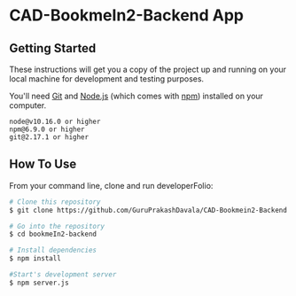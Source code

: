 # CAD-BookmeIn2-Backend App

## Getting Started

These instructions will get you a copy of the project up and running on your local machine for development and testing purposes.

You'll need  [Git](https://git-scm.com) and [Node.js](https://nodejs.org/en/download/) (which comes with [npm](http://npmjs.com)) installed on your computer.

```
node@v10.16.0 or higher
npm@6.9.0 or higher
git@2.17.1 or higher
```
## How To Use 

From your command line, clone and run developerFolio:

```bash
# Clone this repository
$ git clone https://github.com/GuruPrakashDavala/CAD-Bookmein2-Backend

# Go into the repository
$ cd bookmeIn2-backend

# Install dependencies
$ npm install

#Start's development server
$ npm server.js
```
